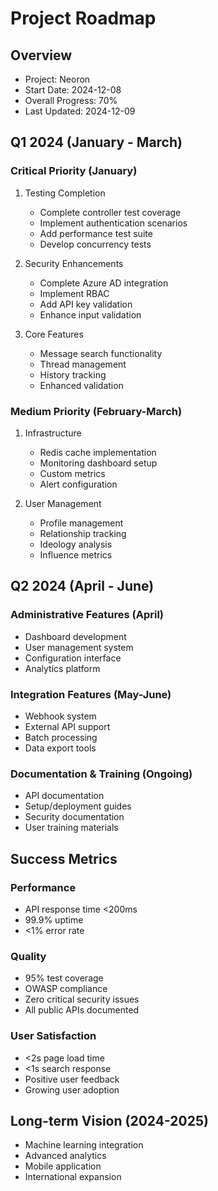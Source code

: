 # Project Roadmap

## Overview
- Project: Neoron
- Start Date: 2024-12-08
- Overall Progress: 70%
- Last Updated: 2024-12-09

## Q1 2024 (January - March)
### Critical Priority (January)
1. Testing Completion
   - Complete controller test coverage
   - Implement authentication scenarios
   - Add performance test suite
   - Develop concurrency tests

2. Security Enhancements
   - Complete Azure AD integration
   - Implement RBAC
   - Add API key validation
   - Enhance input validation

3. Core Features
   - Message search functionality
   - Thread management
   - History tracking
   - Enhanced validation

### Medium Priority (February-March)
1. Infrastructure
   - Redis cache implementation
   - Monitoring dashboard setup
   - Custom metrics
   - Alert configuration

2. User Management
   - Profile management
   - Relationship tracking
   - Ideology analysis
   - Influence metrics

## Q2 2024 (April - June)
### Administrative Features (April)
- Dashboard development
- User management system
- Configuration interface
- Analytics platform

### Integration Features (May-June)
- Webhook system
- External API support
- Batch processing
- Data export tools

### Documentation & Training (Ongoing)
- API documentation
- Setup/deployment guides
- Security documentation
- User training materials

## Success Metrics
### Performance
- API response time <200ms
- 99.9% uptime
- <1% error rate

### Quality
- 95% test coverage
- OWASP compliance
- Zero critical security issues
- All public APIs documented

### User Satisfaction
- <2s page load time
- <1s search response
- Positive user feedback
- Growing user adoption

## Long-term Vision (2024-2025)
- Machine learning integration
- Advanced analytics
- Mobile application
- International expansion
